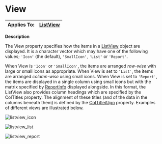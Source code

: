 




<h1 class="heading"><span class="name">View</span></h1>

| Applies To: | [ListView](./listview.md) |
| --- | ---  |


**Description**


The View property specifies how the items in a [ListView](./listview.md) object are displayed. It is a character vector which may have one of the following values; `'Icon'` (the default), `'SmallIcon'`, `'List'` or `'Report'`.



When View is `'Icon'` or `'SmallIcon'`, the items are arranged *row-wise* with large or small icons as appropriate. When View is set to `'List'`, the items are arranged *column-wise* using small icons. When View is set to `'Report'`, the items are displayed in a single column using small icons but with the matrix specified by [ReportInfo](reportinfo.md) displayed alongside. In this format, the ListView also provides column headings which are specified by the ColTitles property. The alignment of these titles (and of the data in the columns beneath them) is defined by the [ColTitleAlign](coltitlealign.md) property. Examples of different views are illustrated below.


![listview_icon](../img/listview-icon.png)


![listview_list](../img/listview-list.png)


![listview_report](../img/listview-report.png)



